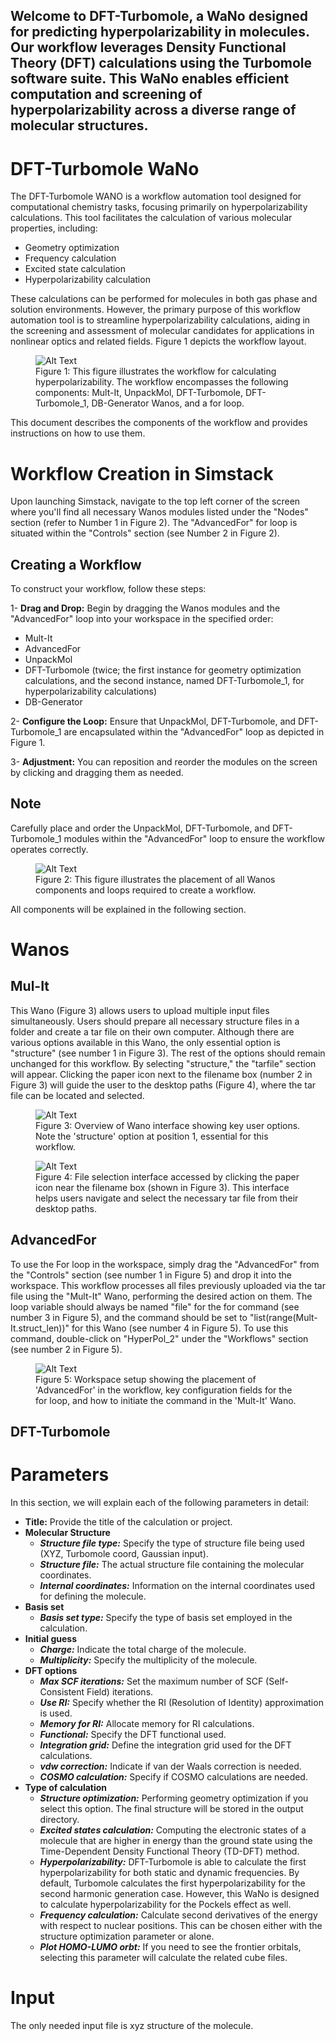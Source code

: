 **Welcome to DFT-Turbomole, a WaNo designed for predicting hyperpolarizability in molecules. Our workflow leverages Density Functional Theory (DFT) calculations using the Turbomole software suite. This WaNo enables efficient computation and screening of hyperpolarizability across a diverse range of molecular structures.**
---
# DFT-Turbomole WaNo

The DFT-Turbomole WANO is a workflow automation tool designed for computational chemistry tasks, focusing primarily on hyperpolarizability calculations. This tool facilitates the calculation of various molecular properties, including:
- Geometry optimization
- Frequency calculation
- Excited state calculation
- Hyperpolarizability calculation

These calculations can be performed for molecules in both gas phase and solution environments. However, the primary purpose of this workflow automation tool is to streamline hyperpolarizability calculations, aiding in the screening and assessment of molecular candidates for applications in nonlinear optics and related fields. Figure 1 depicts the workflow layout.

<figure align="centering">
    <img src="images/wano1.png" alt="Alt Text">
    <figcaption>Figure 1: This figure illustrates the workflow for calculating hyperpolarizability. The workflow encompasses the following components: Mult-It, UnpackMol, DFT-Turbomole, DFT-Turbomole_1, DB-Generator Wanos, and a for loop.
</figcaption>
</figure>


This document describes the components of the workflow and provides instructions on how to use them.
# Workflow Creation in Simstack
Upon launching Simstack, navigate to the top left corner of the screen where you'll find all necessary Wanos modules listed under the "Nodes" section (refer to Number 1 in Figure 2). The "AdvancedFor" for loop is situated within the "Controls" section (see Number 2 in Figure 2).

## Creating a Workflow
To construct your workflow, follow these steps:

1- **Drag and Drop:** Begin by dragging the Wanos modules and the "AdvancedFor" loop into your workspace in the specified order:
 - Mult-It
 - AdvancedFor
 - UnpackMol
 - DFT-Turbomole (twice; the first instance for geometry optimization calculations, and the second instance, named DFT-Turbomole_1, for hyperpolarizability calculations)
 - DB-Generator

2- **Configure the Loop:** Ensure that UnpackMol, DFT-Turbomole, and DFT-Turbomole_1 are encapsulated within the "AdvancedFor" loop as depicted in Figure 1.

3- **Adjustment:** You can reposition and reorder the modules on the screen by clicking and dragging them as needed.

## Note 
Carefully place and order the UnpackMol, DFT-Turbomole, and DFT-Turbomole_1 modules within the "AdvancedFor" loop to ensure the workflow operates correctly.

<figure align="centering">
    <img src="images/wano3a.png" alt="Alt Text">
    <figcaption>Figure 2: This figure illustrates the placement of all Wanos components and loops required to create a workflow.
</figcaption>
</figure>


All components will be explained in the following section.

# Wanos
## Mul-It
This Wano (Figure 3) allows users to upload multiple input files simultaneously. Users should prepare all necessary structure files in a folder and create a tar file on their own computer. Although there are various options available in this Wano, the only essential option is "structure" (see number 1 in Figure 3). The rest of the options should remain unchanged for this workflow. By selecting "structure," the "tarfile" section will appear. Clicking the paper icon next to the filename box (number 2 in Figure 3) will guide the user to the desktop paths (Figure 4), where the tar file can be located and selected.

<figure align="centering">
    <img src="images/wanos-multita.png" alt="Alt Text">
    <figcaption>Figure 3: Overview of Wano interface showing key user options. Note the 'structure' option at position 1, essential for this workflow.
</figcaption>
</figure>

<figure align="centering">
    <img src="images/wano4.png" alt="Alt Text">
    <figcaption>Figure 4: File selection interface accessed by clicking the paper icon near the filename box (shown in Figure 3). This interface helps users navigate and select the necessary tar file from their desktop paths.
</figcaption>
</figure>

## AdvancedFor
To use the For loop in the workspace, simply drag the "AdvancedFor" from the "Controls" section (see number 1 in Figure 5) and drop it into the workspace. This workflow processes all files previously uploaded via the tar file using the "Mult-It" Wano, performing the desired action on them. The loop variable should always be named "file" for the for command (see number 3 in Figure 5), and the command should be set to "list(range(Mult-It.struct_len))" for this Wano (see number 4 in Figure 5). To use this command, double-click on "HyperPol_2" under the "Workflows" section (see number 2 in Figure 5).

<figure align="centering">
    <img src="images/for-loopa.png" alt="Alt Text">
    <figcaption>Figure 5: Workspace setup showing the placement of 'AdvancedFor' in the workflow, key configuration fields for the for loop, and how to initiate the command in the 'Mult-It' Wano.
</figcaption>
</figure>


## DFT-Turbomole
# Parameters
In this section, we will explain each of the following parameters in detail:
- **Title:** Provide the title of the calculation or project.
- **Molecular Structure**
    - _**Structure file type:**_ Specify the type of structure file being used (XYZ, Turbomole coord, Gaussian input).
    - _**Structure file:**_ The actual structure file containing the molecular coordinates.
    - _**Internal coordinates:**_ Information on the internal coordinates used for defining the molecule.
- **Basis set**
    - _**Basis set type:**_ Specify the type of basis set employed in the calculation.
- **Initial guess**
    - _**Charge:**_ Indicate the total charge of the molecule.
    - _**Multiplicity:**_ Specify the multiplicity of the molecule.
- **DFT options**
    - _**Max SCF iterations:**_ Set the maximum number of SCF (Self-Consistent Field) iterations.
    - _**Use RI:**_ Specify whether the RI (Resolution of Identity) approximation is used.
    - _**Memory for RI:**_ Allocate memory for RI calculations.
    - _**Functional:**_ Specify the DFT functional used.
    - _**Integration grid:**_ Define the integration grid used for the DFT calculations.
    - _**vdw correction:**_ Indicate if van der Waals correction is needed.
    - _**COSMO calculation:**_ Specify if COSMO calculations are needed.
- **Type of calculation**
    - _**Structure optimization:**_ Performing geometry optimization if you select this option. The final structure will be stored in the output directory.
    - _**Excited states calculation:**_ Computing the electronic states of a molecule that are higher in energy than the ground state using the Time-Dependent Density Functional Theory (TD-DFT) method.
    - _**Hyperpolarizability:**_ DFT-Turbomole is able to calculate the first hyperpolarizability for both static and dynamic frequencies. By default, Turbomole calculates the first hyperpolarizability for the second harmonic generation case. However, this WaNo is designed to calculate hyperpolarizability for the Pockels effect as well.
    - _**Frequency calculation:**_ Calculate second derivatives of the energy with respect to nuclear positions. This can be chosen either with the structure optimization parameter or alone.
    - _**Plot HOMO-LUMO orbt:**_  If you need to see the frontier orbitals, selecting this parameter will calculate the related cube files.

# Input
The only needed input file is xyz structure of the molecule.
